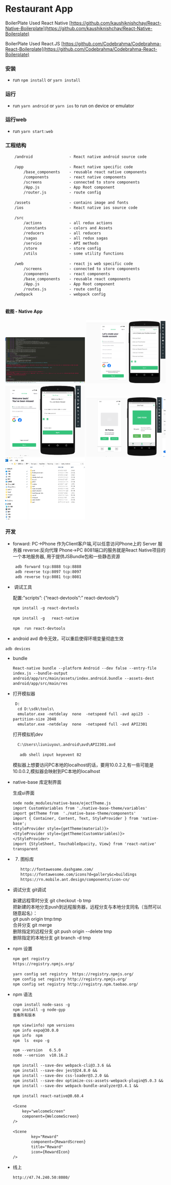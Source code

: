 # Restaurant App

BoilerPlate Used React Native [https://github.com/kaushiknishchay/React-Native-Boilerplate](https://github.com/kaushiknishchay/React-Native-Boilerplate)

BoilerPlate Used React.JS [https://github.com/Codebrahma/Codebrahma-React-Boilerplate](https://github.com/Codebrahma/Codebrahma-React-Boilerplate)



### 安装

- run `npm install` or `yarn install`

### 运行

- run `yarn android` or `yarn ios` to run on device or emulator

### 运行web

- run `yarn start:web`

### 工程结构

```
    /android                - React native android source code
    
    /app                    - React native specific code
        /base_components    - reusable react native components
        /components         - react native components
        /screens            - connected to store components
        /App.js             - App Root component
        /router.js          - route config
        
    /assets                 - contains image and fonts
    /ios                    - React native ios source code
    
    /src
        /actions            - all redux actions
        /constants          - colors and Assets
        /reducers           - all reducers
        /sagas              - all redux sagas  
        /service            - API methods
        /store              - store config
        /utils              - some utility functions

    /web                    - react js web specific code
        /screens            - connected to store components
        /components         - react components
        /base_components    - reusable react components
        /App.js             - App Root component
        /routes.js          - route config
    /webpack                - webpack config
    
```

#### 截图 - Native App

<img src="screenshots/debug.png" data-canonical-src="screenshots/debug.png" width="250" />
<img src="screenshots/11.png" data-canonical-src="screenshots/11.png" width="250" />
<img src="screenshots/12.png" data-canonical-src="screenshots/12.png" width="250" />
<img src="screenshots/13.png" data-canonical-src="./screenshots/13.png" width="250" />
<img src="screenshots/npm.png" data-canonical-src="./screenshots/npm.png" width="250" />

### 开发

- forward:  PC->Phone 作为Client客户端,可以任意访问Phone上的 Server 服务器  reverse:反向代理  Phone->PC     8081端口的服务就是React Native项目的一个本地服务器, 用于提供JSBundle包和一些静态资源

  ```
   adb forward tcp:8888 tcp:8888
   adb reverse tcp:8097 tcp:8097  
   adb reverse tcp:8081 tcp:8081
  ```

- ​    调试工具

   配置:”scripts”: {“react-devtools”:” react-devtools”}

  ```
  npm install -g react-devtools     
  
  npm install -g   react-native
  
  npm  run react-devtools
  ```

-   android avd  命令无效，可以重启使得环境变量彻底生效

  ```
  adb devices
  ```

- bundle 

  ```
  React-native bundle --platform Android --dev false --entry-file index.js --bundle-output android/app/src/main/assets/index.android.bundle --assets-dest android/app/src/main/res
  ```

  

- 打开模拟器

  ```
   D: 
    cd D:\sdk\tools\          
    emulator.exe -netdelay  none  -netspeed full -avd api23  -partition-size 2048   
    emulator.exe -netdelay  none  -netspeed full -avd API2301   
  ```

    打开模拟机dev   

  ```
    C:\Users\liuniuyou\.android\avd\API2301.avd  
  
     adb shell input keyevent 82  
  ```

  模拟器上想要访问PC本地的localhost的话，要用10.0.2.2,有一些可能是10.0.0.2,模拟器会映射到PC本地的localhost  

- native-base 库定制界面

   生成ui界面

  ```
  node node_modules/native-base/ejectTheme.js
  import CustomVariables from './native-base-theme/variables'  
  import getTheme from  './native-base-theme/components'  
  import { Container, Content, Text, StyleProvider } from 'native-base';  
  <StyleProvider style={getTheme(material)}>     
  <StyleProvider style={getTheme(CustomVariables)}>  
  </StyleProvider>  
  import {StyleSheet, TouchableOpacity, View} from 'react-native'  
  transparent
  ```

- 7. 图标库

     ```
     http://fontawesome.dashgame.com/     
     https://fontawesome.com/icons?d=gallery&c=buildings    
     https://rn.mobile.ant.design/components/icon-cn/          
     ```

- 调试分支  git调试

  新建远程零时分支 git checkout -b tmp    
  把新建的本地分支push到远程服务器，远程分支与本地分支同名（当然可以随意起名）：   
  git push origin tmp:tmp    
  合并分支  git merge   
  删除指定的远程分支  git push origin --delete tmp  
  删除指定的本地分支  git branch -d  tmp

- npm 设置

  ```
  npm get registry
  https://registry.npmjs.org/
  
  yarn config set registry  https://registry.npmjs.org/
  npm config set registry http://registry.npmjs.org/
  npm config set registry http://registry.npm.taobao.org/
  ```

- npm 语法

  ```
  cnpm install node-sass -g
  npm install -g node-gyp
  查看所有版本  
  
  npm view(info) npm versions
  npm info expo@30.0.0
  npm info  npm 
  npm  ls  expo -g
  ```

  ```
  npm --version   6.5.0    
  node --version  v10.16.2
  
  npm install --save-dev webpack-cli@3.3.6 &&
  npm install --save-dev jest@24.8.0 && 
  npm install --save-dev css-loader@3.2.0 && 
  npm install --save-dev optimize-css-assets-webpack-plugin@5.0.3 && 
  npm install --save-dev webpack-bundle-analyzer@3.4.1 &&
  
  npm install react-native@0.60.4
  
  <Scene
      key="welcomeScreen"
      component={WelcomeScreen}
  />
  
  <Scene
          key="Reward"
          component={RewardScreen}
          title="Reward"
          icon={RewardIcon}
  />
  ```

- 线上 

  ```
  http://47.74.240.50:8080/   
   
   
  ```

     









